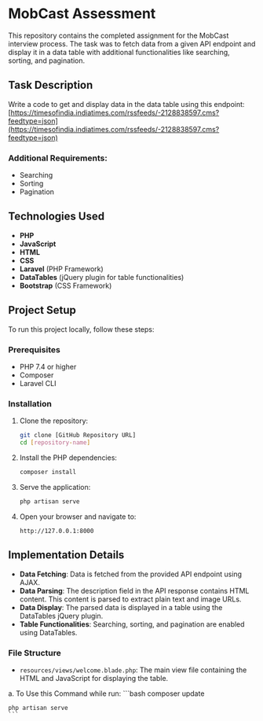 # MobCast Assessment

This repository contains the completed assignment for the MobCast interview process. The task was to fetch data from a given API endpoint and display it in a data table with additional functionalities like searching, sorting, and pagination.

## Task Description

Write a code to get and display data in the data table using this endpoint: 
[https://timesofindia.indiatimes.com/rssfeeds/-2128838597.cms?feedtype=json](https://timesofindia.indiatimes.com/rssfeeds/-2128838597.cms?feedtype=json)

### Additional Requirements:
- Searching
- Sorting
- Pagination

## Technologies Used

- **PHP**
- **JavaScript**
- **HTML**
- **CSS**
- **Laravel** (PHP Framework)
- **DataTables** (jQuery plugin for table functionalities)
- **Bootstrap** (CSS Framework)

## Project Setup

To run this project locally, follow these steps:

### Prerequisites

- PHP 7.4 or higher
- Composer
- Laravel CLI

### Installation

1. Clone the repository:
    ```bash
    git clone [GitHub Repository URL]
    cd [repository-name]
    ```

2. Install the PHP dependencies:
    ```bash
    composer install
    ```

3. Serve the application:
    ```bash
    php artisan serve
    ```

4. Open your browser and navigate to:
    ```
    http://127.0.0.1:8000
    ```

## Implementation Details

- **Data Fetching**: Data is fetched from the provided API endpoint using AJAX.
- **Data Parsing**: The description field in the API response contains HTML content. This content is parsed to extract plain text and image URLs.
- **Data Display**: The parsed data is displayed in a table using the DataTables jQuery plugin.
- **Table Functionalities**: Searching, sorting, and pagination are enabled using DataTables.

### File Structure

- `resources/views/welcome.blade.php`: The main view file containing the HTML and JavaScript for displaying the table.

a. To Use this Command while run:
    ```bash
    composer update

    php artisan serve    
    ```
